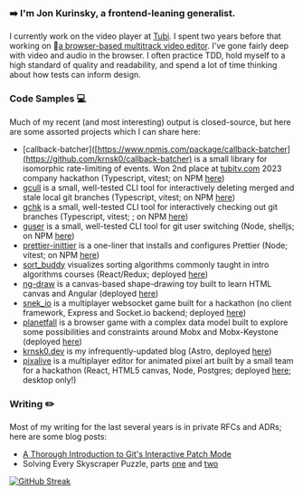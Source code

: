 ### ➡️ I'm Jon Kurinsky, a frontend-leaning generalist.
I currently work on the video player at [Tubi](https://code.tubitv.com/). I spent two years before that working on 🎥[a browser-based multitrack video editor](https://www.screencastify.com/products/video-editor). I've gone fairly deep with video and audio in the browser. I often practice TDD, hold myself to a high standard of quality and readability, and spend a lot of time thinking about how tests can inform design.

### Code Samples 💻
Much of my recent (and most interesting) output is closed-source, but here are some assorted projects which I can share here:
* [callback-batcher]([https://www.npmjs.com/package/callback-batcher](https://github.com/krnsk0/callback-batcher) is a small library for isomorphic rate-limiting of events. Won 2nd place at [tubitv.com](tubitv.com) 2023 company hackathon (Typescript, vitest; on NPM [here](https://www.npmjs.com/package/callback-batcher))
* [gcull](https://github.com/krnsk0/gcull) is a small, well-tested CLI tool for interactively deleting merged and stale local git branches (Typescript, vitest; on NPM [here](https://www.npmjs.com/package/gcull))
* [gchk](https://githib.com/krnsk0/gchk) is a small, well-tested CLI tool for interactively checking out git branches (Typescript, vitest; ; on NPM [here](https://www.npmjs.com/package/gchk))
* [guser](https://github.com/krnsk0/guser) is a small, well-tested CLI tool for git user switching (Node, shelljs; on NPM [here](https://www.npmjs.com/package/guser))
 * [prettier-inittier](https://github.com/krnsk0/prettier-inittier/) is a one-liner that installs and configures Prettier (Node; vitest; on NPM [here](https://www.npmjs.com/package/prettier-inittier))
* [sort_buddy](https://github.com/krnsk0/sort_buddy) visualizes sorting algorithms commonly taught in intro algorithms courses (React/Redux; deployed [here](https://krnsk0.github.io/sort_buddy/))
* [ng-draw](https://github.com/krnsk0/ng-draw/) is a canvas-based shape-drawing toy built to learn HTML canvas and Angular (deployed [here](https://ng-draw.vercel.app/))
* [snek_io](https://github.com/krnsk0/snek_io) is a multiplayer websocket game built for a hackathon (no client framework, Express and Socket.io backend; deployed [here](https://snekio.fly.dev/))
* [planetfall](https://github.com/krnsk0/idler/) is a browser game with a complex data model built to explore some possibilities and constraints around Mobx and Mobx-Keystone (deployed [here](https://idler-demo.vercel.app/))
* [krnsk0.dev](https://github.com/krnsk0/krnsk0.dev) is my infrequently-updated blog (Astro, deployed [here](https://krnsk0.dev/))
* [pixalive](https://github.com/pixalive/pixalive) is a multiplayer editor for animated pixel art built by a small team for a hackathon (React, HTML5 canvas, Node, Postgres; deployed [here](https://pixalive.fly.dev/); desktop only!)

### Writing ✏️
Most of my writing for the last several years is in private RFCs and ADRs; here are some blog posts:
* [A Thorough Introduction to Git's Interactive Patch Mode](https://dev.to/krnsk0/a-thorough-introduction-to-git-s-interactive-patch-mode-4bl6)
* Solving Every Skyscraper Puzzle, parts [one](https://www.krnsk0.dev/writing/skyscraper-puzzle-1) and [two](https://www.krnsk0.dev/writing/skyscraper-puzzle-2)


[![GitHub Streak](https://streak-stats.demolab.com?user=krnsk0&theme=radical&hide_border=true&date_format=M%20j%5B%2C%20Y%5D)](https://git.io/streak-stats)
